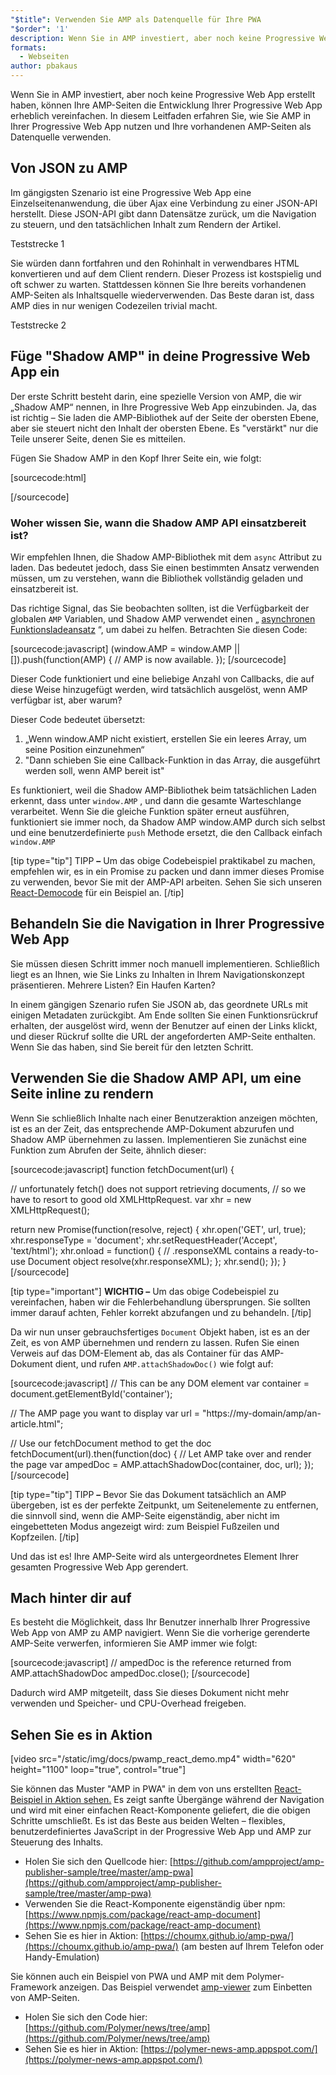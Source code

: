 ```yaml
---
"$title": Verwenden Sie AMP als Datenquelle für Ihre PWA
"$order": '1'
description: Wenn Sie in AMP investiert, aber noch keine Progressive Web App erstellt haben, können Ihre AMP-Seiten die Entwicklung Ihrer Progressive Web App erheblich vereinfachen.
formats:
  - Webseiten
author: pbakaus
---
```


Wenn Sie in AMP investiert, aber noch keine Progressive Web App erstellt haben, können Ihre AMP-Seiten die Entwicklung Ihrer Progressive Web App erheblich vereinfachen. In diesem Leitfaden erfahren Sie, wie Sie AMP in Ihrer Progressive Web App nutzen und Ihre vorhandenen AMP-Seiten als Datenquelle verwenden.

## Von JSON zu AMP

Im gängigsten Szenario ist eine Progressive Web App eine Einzelseitenanwendung, die über Ajax eine Verbindung zu einer JSON-API herstellt. Diese JSON-API gibt dann Datensätze zurück, um die Navigation zu steuern, und den tatsächlichen Inhalt zum Rendern der Artikel.

Teststrecke 1

Sie würden dann fortfahren und den Rohinhalt in verwendbares HTML konvertieren und auf dem Client rendern. Dieser Prozess ist kostspielig und oft schwer zu warten. Stattdessen können Sie Ihre bereits vorhandenen AMP-Seiten als Inhaltsquelle wiederverwenden. Das Beste daran ist, dass AMP dies in nur wenigen Codezeilen trivial macht.

Teststrecke 2

## Füge "Shadow AMP" in deine Progressive Web App ein

Der erste Schritt besteht darin, eine spezielle Version von AMP, die wir „Shadow AMP“ nennen, in Ihre Progressive Web App einzubinden. Ja, das ist richtig – Sie laden die AMP-Bibliothek auf der Seite der obersten Ebene, aber sie steuert nicht den Inhalt der obersten Ebene. Es "verstärkt" nur die Teile unserer Seite, denen Sie es mitteilen.

Fügen Sie Shadow AMP in den Kopf Ihrer Seite ein, wie folgt:

[sourcecode:html]
<!-- Asynchronously load the AMP-with-Shadow-DOM runtime library. -->
<script async src="https://cdn.ampproject.org/shadow-v0.js"></script>
[/sourcecode]

### Woher wissen Sie, wann die Shadow AMP API einsatzbereit ist?

Wir empfehlen Ihnen, die Shadow AMP-Bibliothek mit dem `async` Attribut zu laden. Das bedeutet jedoch, dass Sie einen bestimmten Ansatz verwenden müssen, um zu verstehen, wann die Bibliothek vollständig geladen und einsatzbereit ist.

Das richtige Signal, das Sie beobachten sollten, ist die Verfügbarkeit der globalen `AMP` Variablen, und Shadow AMP verwendet einen „ [asynchronen Funktionsladeansatz](http://mrcoles.com/blog/google-analytics-asynchronous-tracking-how-it-work/) “, um dabei zu helfen. Betrachten Sie diesen Code:

[sourcecode:javascript]
(window.AMP = window.AMP || []).push(function(AMP) {
  // AMP is now available.
});
[/sourcecode]

Dieser Code funktioniert und eine beliebige Anzahl von Callbacks, die auf diese Weise hinzugefügt werden, wird tatsächlich ausgelöst, wenn AMP verfügbar ist, aber warum?

Dieser Code bedeutet übersetzt:

1. „Wenn window.AMP nicht existiert, erstellen Sie ein leeres Array, um seine Position einzunehmen“
2. "Dann schieben Sie eine Callback-Funktion in das Array, die ausgeführt werden soll, wenn AMP bereit ist"

Es funktioniert, weil die Shadow AMP-Bibliothek beim tatsächlichen Laden erkennt, dass unter `window.AMP` , und dann die gesamte Warteschlange verarbeitet. Wenn Sie die gleiche Funktion später erneut ausführen, funktioniert sie immer noch, da Shadow AMP window.AMP durch sich selbst und eine benutzerdefinierte `push` Methode ersetzt, die den Callback einfach `window.AMP`

[tip type="tip"] TIPP **–** Um das obige Codebeispiel praktikabel zu machen, empfehlen wir, es in ein Promise zu packen und dann immer dieses Promise zu verwenden, bevor Sie mit der AMP-API arbeiten. Sehen Sie sich unseren [React-Democode](https://github.com/ampproject/amp-publisher-sample/blob/master/amp-pwa/src/components/amp-document/amp-document.js#L20) für ein Beispiel an. [/tip]

## Behandeln Sie die Navigation in Ihrer Progressive Web App

Sie müssen diesen Schritt immer noch manuell implementieren. Schließlich liegt es an Ihnen, wie Sie Links zu Inhalten in Ihrem Navigationskonzept präsentieren. Mehrere Listen? Ein Haufen Karten?

In einem gängigen Szenario rufen Sie JSON ab, das geordnete URLs mit einigen Metadaten zurückgibt. Am Ende sollten Sie einen Funktionsrückruf erhalten, der ausgelöst wird, wenn der Benutzer auf einen der Links klickt, und dieser Rückruf sollte die URL der angeforderten AMP-Seite enthalten. Wenn Sie das haben, sind Sie bereit für den letzten Schritt.

## Verwenden Sie die Shadow AMP API, um eine Seite inline zu rendern

Wenn Sie schließlich Inhalte nach einer Benutzeraktion anzeigen möchten, ist es an der Zeit, das entsprechende AMP-Dokument abzurufen und Shadow AMP übernehmen zu lassen. Implementieren Sie zunächst eine Funktion zum Abrufen der Seite, ähnlich dieser:

[sourcecode:javascript]
function fetchDocument(url) {

  // unfortunately fetch() does not support retrieving documents,
  // so we have to resort to good old XMLHttpRequest.
  var xhr = new XMLHttpRequest();

  return new Promise(function(resolve, reject) {
    xhr.open('GET', url, true);
    xhr.responseType = 'document';
    xhr.setRequestHeader('Accept', 'text/html');
    xhr.onload = function() {
      // .responseXML contains a ready-to-use Document object
      resolve(xhr.responseXML);
    };
    xhr.send();
  });
}
[/sourcecode]

[tip type="important"] **WICHTIG –** Um das obige Codebeispiel zu vereinfachen, haben wir die Fehlerbehandlung übersprungen. Sie sollten immer darauf achten, Fehler korrekt abzufangen und zu behandeln. [/tip]

Da wir nun unser gebrauchsfertiges `Document` Objekt haben, ist es an der Zeit, es von AMP übernehmen und rendern zu lassen. Rufen Sie einen Verweis auf das DOM-Element ab, das als Container für das AMP-Dokument dient, und rufen `AMP.attachShadowDoc()` wie folgt auf:

[sourcecode:javascript]
// This can be any DOM element
var container = document.getElementById('container');

// The AMP page you want to display
var url = "https://my-domain/amp/an-article.html";

// Use our fetchDocument method to get the doc
fetchDocument(url).then(function(doc) {
  // Let AMP take over and render the page
  var ampedDoc = AMP.attachShadowDoc(container, doc, url);
});
[/sourcecode]

[tip type="tip"] TIPP **–** Bevor Sie das Dokument tatsächlich an AMP übergeben, ist es der perfekte Zeitpunkt, um Seitenelemente zu entfernen, die sinnvoll sind, wenn die AMP-Seite eigenständig, aber nicht im eingebetteten Modus angezeigt wird: zum Beispiel Fußzeilen und Kopfzeilen. [/tip]

Und das ist es! Ihre AMP-Seite wird als untergeordnetes Element Ihrer gesamten Progressive Web App gerendert.

## Mach hinter dir auf

Es besteht die Möglichkeit, dass Ihr Benutzer innerhalb Ihrer Progressive Web App von AMP zu AMP navigiert. Wenn Sie die vorherige gerenderte AMP-Seite verwerfen, informieren Sie AMP immer wie folgt:

[sourcecode:javascript]
// ampedDoc is the reference returned from AMP.attachShadowDoc
ampedDoc.close();
[/sourcecode]

Dadurch wird AMP mitgeteilt, dass Sie dieses Dokument nicht mehr verwenden und Speicher- und CPU-Overhead freigeben.

## Sehen Sie es in Aktion

[video src="/static/img/docs/pwamp_react_demo.mp4" width="620" height="1100" loop="true", control="true"]

Sie können das Muster "AMP in PWA" in dem von uns erstellten [React-Beispiel in Aktion sehen.](https://github.com/ampproject/amp-publisher-sample/tree/master/amp-pwa) Es zeigt sanfte Übergänge während der Navigation und wird mit einer einfachen React-Komponente geliefert, die die obigen Schritte umschließt. Es ist das Beste aus beiden Welten – flexibles, benutzerdefiniertes JavaScript in der Progressive Web App und AMP zur Steuerung des Inhalts.

- Holen Sie sich den Quellcode hier: [https://github.com/ampproject/amp-publisher-sample/tree/master/amp-pwa](https://github.com/ampproject/amp-publisher-sample/tree/master/amp-pwa)
- Verwenden Sie die React-Komponente eigenständig über npm: [https://www.npmjs.com/package/react-amp-document](https://www.npmjs.com/package/react-amp-document)
- Sehen Sie es hier in Aktion: [https://choumx.github.io/amp-pwa/](https://choumx.github.io/amp-pwa/) (am besten auf Ihrem Telefon oder Handy-Emulation)

Sie können auch ein Beispiel von PWA und AMP mit dem Polymer-Framework anzeigen. Das Beispiel verwendet [amp-viewer](https://github.com/PolymerLabs/amp-viewer/) zum Einbetten von AMP-Seiten.

- Holen Sie sich den Code hier: [https://github.com/Polymer/news/tree/amp](https://github.com/Polymer/news/tree/amp)
- Sehen Sie es hier in Aktion: [https://polymer-news-amp.appspot.com/](https://polymer-news-amp.appspot.com/)
